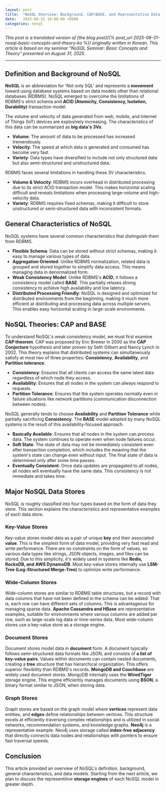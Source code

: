 ```yaml
---
layout: post
title:  "NoSQL Overview: Background, CAP/BASE, and Representative Data Models"
date:   2025-08-31 18:00:00 +0900
categories: nosql
---
```


*This post is a translated version of [the blog post]({% post_url 2025-08-31-nosql-basic-concepts-and-theory-ko %}) originally written in Korean.
This article is based on my seminar "NoSQL Seminar: Basic Concepts and Theory" presented on August 31, 2025.*

---

## Definition and Background of NoSQL

**NoSQL** is an abbreviation for 'Not only SQL' and represents a **movement** toward using database systems based on data models other than relational databases (RDBMS). NoSQL emerged to overcome the limitations of RDBMS's strict schema and **ACID (Atomicity, Consistency, Isolation, Durability)** transaction model.

The volume and velocity of data generated from web, mobile, and Internet of Things (IoT) devices are explosively increasing. The characteristics of this data can be summarized as **big data's 3Vs**.

- **Volume**: The amount of data to be processed has increased tremendously.
- **Velocity**: The speed at which data is generated and consumed has become very fast.
- **Variety**: Data types have diversified to include not only structured data but also semi-structured and unstructured data.

RDBMS faces several limitations in handling these 3V characteristics.

- **Volume & Velocity**: RDBMS incurs overhead in distributed processing due to its strict ACID transaction model. This makes horizontal scaling difficult and reveals limitations when processing large-volume and high-velocity data.
- **Variety**: RDBMS requires fixed schemas, making it difficult to store unstructured or semi-structured data with inconsistent formats.

## General Characteristics of NoSQL

NoSQL systems have several common characteristics that distinguish them from RDBMS.

- **Flexible Schema**: Data can be stored without strict schemas, making it easy to manage various types of data.
- **Aggregation Oriented**: Unlike RDBMS normalization, related data is grouped and stored together to simplify data access. This means managing data in denormalized form.
- **Weak Consistency Model**: Unlike RDBMS's **ACID**, it follows a consistency model called **BASE**. This partially relaxes strong consistency to achieve high availability and low latency.
- **Distributed Processing Friendly**: NoSQL is designed and optimized for distributed environments from the beginning, making it much more efficient at distributing and processing data across multiple servers. This enables easy horizontal scaling in large-scale environments.

## NoSQL Theories: CAP and BASE

To understand NoSQL's weak consistency model, we must first examine **CAP theorem**. CAP was proposed by Eric Brewer in 2000 as the **CAP Conjecture** hypothesis and later proven by Seth Gilbert and Nancy Lynch in 2002. This theory explains that distributed systems can simultaneously satisfy at most two of three properties: **Consistency**, **Availability**, and **Partition tolerance**.

- **Consistency**: Ensures that all clients can access the same latest data regardless of which node they access.
- **Availability**: Ensures that all nodes in the system can always respond to requests.
- **Partition Tolerance**: Ensures that the system operates normally even in failure situations like network partitions (communication disconnection between nodes).

NoSQL generally tends to choose **Availability** and **Partition Tolerance** while partially sacrificing **Consistency**. The **BASE** model adopted by many NoSQL systems is the result of this availability-focused approach.

- **Basically Available**: Ensures that all nodes in the system can process data. The system continues to operate even when node failures occur.
- **Soft State**: The state of data may not be immediately consistent even after transaction completion, which includes the meaning that the system's state can change even without input. The final state of data is determined only after some time passes.
- **Eventually Consistent**: Once data updates are propagated to all nodes, all nodes will eventually have the same data. This consistency is not immediate and takes time.

## Major NoSQL Data Stores

NoSQL is roughly classified into four types based on the form of data they store.
This section explains the characteristics and representative examples of each data store.

### Key-Value Stores

Key-value stores model data as a pair of unique **key** and their associated **value**.
This is the simplest form of data model, providing very fast read and write performance.
There are no constraints on the form of values, so various data types like strings, JSON objects, images, and files can be stored.
Due to this simplicity, it's widely used in systems like **Redis, RocksDB, and AWS DynamoDB**.
Most key-value stores internally use **LSM-Tree (Log-Structured Merge-Tree)** to optimize write performance.

### Wide-Column Stores

Wide-column stores are similar to RDBMS table structures, but a record with data columns that have not been defined in the schema can be added.
That is, each row can have different sets of columns.
This is advantageous for managing sparse data.
**Apache Cassandra and HBase** are representative examples, suitable for environments where various columns are added per row, such as large-scale log data or time-series data.
Most wide-column stores use a key-value store as a storage engine.

### Document Stores

Document stores model data in **document** form.
A document typically follows semi-structured data formats like JSON, and consists of **a list of key-value pairs**.
Values within documents can contain nested documents, creating a **tree** structure that has hierarchical organization.
This offers superior flexibility than RDBMS's records. 
**MongoDB and Couchbase** are widely used document stores. 
MongoDB internally uses the **WiredTiger** storage engine. This engine efficiently manages documents using **BSON**, a binary format similar to JSON, when storing data.

### Graph Stores

Graph stores are based on the graph model where **vertices** represent data entities, and **edges** define relationships between vertices. 
This structure excels at efficiently traversing complex relationships and is utilized in social networks, recommendation systems, and knowledge graphs. 
**Neo4j** is a representative example. 
Neo4j uses storage called **index-free adjacency** that directly connects data nodes and relationships with pointers to ensure fast traversal speeds.

## Conclusion

This article provided an overview of NoSQL's definition, background, general characteristics, and data models.
Starting from the next article, we plan to discuss the representitive **storage engines** of each NoSQL model in greater depth.